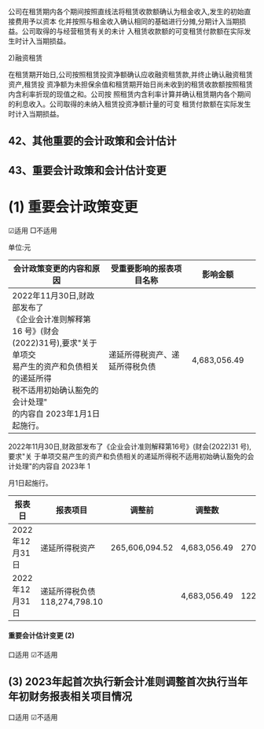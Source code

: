 公司在租赁期内各个期间按照直线法将租赁收款额确认为租金收入,发生的初始直接费用予以资本 化并按照与租金收入确认相同的基础进行分摊,分期计入当期损益。公司取得的与经营租赁有关的未计 入租赁收款额的可变租赁付款额在实际发生时计入当期损益。

2)融资租赁

在租赁期开始日,公司按照租赁投资净额确认应收融资租赁款,并终止确认融资租赁资产,租赁投 资净额为未担保余值和租赁期开始日尚未收到的租赁收款额按照租赁内含利率折现的现值之和。公司按 照租赁内含利率计算并确认租赁期内各个期间的利息收入。公司取得的未纳入租赁投资净额计量的可变 租赁付款额在实际发生时计入当期损益。

## 42、其他重要的会计政策和会计估计

## 43、重要会计政策和会计估计变更

# (1) 重要会计政策变更

☑适用 □不适用

单位:元

| 会计政策变更的内容和原因                                                                                                                  | 受重要影响的报表项目名称    | 影响金额         |  |
|-------------------------------------------------------------------------------------------------------------------------------|-----------------|--------------|--|
| 2022年11月30日,财政部发布了<br>《企业会计准则解释第16 号》(财会<br>(2022)31号),要求"关于单项交<br>易产生的资产和负债相关的递延所得<br>税不适用初始确认豁免的会计处理"<br>的内容自 2023年1月1日起施行。 | 递延所得税资产、递延所得税负债 | 4,683,056.49 |  |

2022年11月30日,财政部发布了《企业会计准则解释第16号》(财会(2022)31 号),要求"关 于单项交易产生的资产和负债相关的递延所得税不适用初始确认豁免的会计处理"的内容自 2023年 1

月1日起施行。

| 报表日         | 报表项目                     | 调整前            | 调整数          | 整后<br>调        |
|-------------|--------------------------|----------------|--------------|----------------|
| 2022年12月31日 | 递延所得税资产                  | 265,606,094.52 | 4,683,056.49 | 270,289,151.01 |
| 2022年12月31日 | 递延所得税负债   118,274,798.10 |                | 4,683,056.49 | 122,957,854.59 |

#### 重要会计估计变更 (2)

口适用 ☑不适用

## (3) 2023年起首次执行新会计准则调整首次执行当年年初财务报表相关项目情况

口适用 ☑不适用